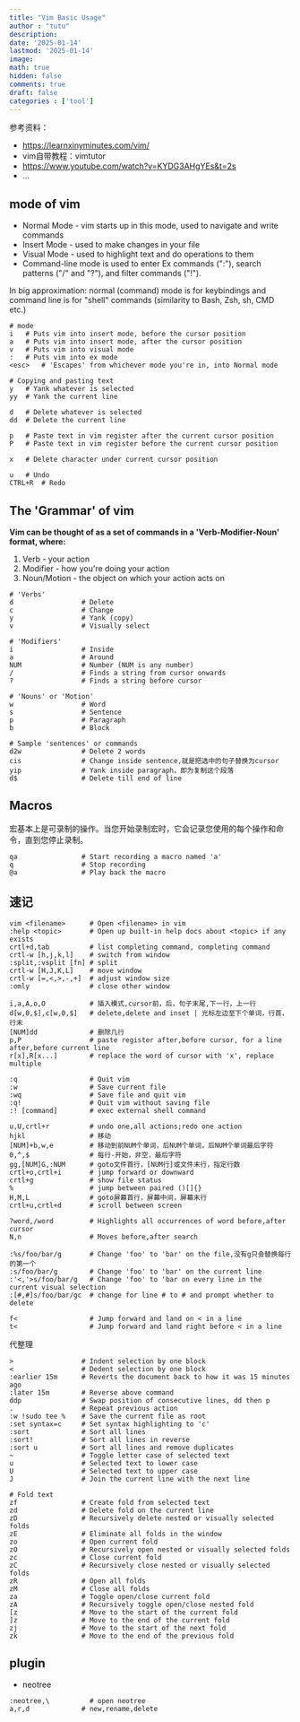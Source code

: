 ```yaml
---
title: "Vim Basic Usage"
author : "tutu"
description:
date: '2025-01-14'
lastmod: '2025-01-14'
image:
math: true
hidden: false
comments: true
draft: false
categories : ['tool']
---
```


参考资料：
- https://learnxinyminutes.com/vim/
- vim自带教程：vimtutor
- https://www.youtube.com/watch?v=KYDG3AHgYEs&t=2s
- ...

## mode of vim
- Normal Mode - vim starts up in this mode, used to navigate and write commands
- Insert Mode - used to make changes in your file
- Visual Mode - used to highlight text and do operations to them
- Command-line mode is used to enter Ex commands (":"), search patterns ("/" and "?"), and filter commands ("!").

In big approximation: normal (command) mode is for keybindings and command line is for "shell" commands (similarity to Bash, Zsh, sh, CMD etc.)

```text
# mode
i   # Puts vim into insert mode, before the cursor position
a   # Puts vim into insert mode, after the cursor position
v   # Puts vim into visual mode
:   # Puts vim into ex mode
<esc>   # 'Escapes' from whichever mode you're in, into Normal mode

# Copying and pasting text
y   # Yank whatever is selected
yy  # Yank the current line

d   # Delete whatever is selected
dd  # Delete the current line

p   # Paste text in vim register after the current cursor position
P   # Paste text in vim register before the current cursor position

x   # Delete character under current cursor position

u   # Undo
CTRL+R  # Redo
```
## The 'Grammar' of vim

**Vim can be thought of as a set of commands in a 'Verb-Modifier-Noun' format, where:**
1. Verb - your action
3. Modifier - how you're doing your action
2. Noun/Motion - the object on which your action acts on

```raw
# 'Verbs'
d                 # Delete
c                 # Change
y                 # Yank (copy)
v                 # Visually select

# 'Modifiers'
i                 # Inside
a                 # Around
NUM               # Number (NUM is any number)
/                 # Finds a string from cursor onwards
?                 # Finds a string before cursor

# 'Nouns' or 'Motion'
w                 # Word
s                 # Sentence
p                 # Paragraph
b                 # Block

# Sample 'sentences' or commands
d2w               # Delete 2 words
cis               # Change inside sentence,就是把选中的句子替换为cursor
yip               # Yank inside paragraph，即为复制这个段落
d$                # Delete till end of line

```

## Macros

宏基本上是可录制的操作。当您开始录制宏时，它会记录您使用的每个操作和命令，直到您停止录制。

```raw
qa                # Start recording a macro named 'a'
q                 # Stop recording
@a                # Play back the macro
```

## 速记

```raw
vim <filename>      # Open <filename> in vim
:help <topic>       # Open up built-in help docs about <topic> if any exists
crtl+d,tab          # list completing command, completing command
crtl-w [h,j,k,l]    # switch from window
:split,:vsplit [fn] # split
crtl-w [H,J,K,L]    # move window
crtl-w [=,<,>,-,+]  # adjust window size
:omly               # close other window

i,a,A,o,O           # 插入模式,cursor前，后，句子末尾,下一行，上一行
d[w,0,$],c[w,0,$]   # delete,delete and inset | 光标左边至下个单词，行首，行末
[NUM]dd             # 删除几行
p,P                 # paste register after,before cursor, for a line after,before current line
r[x],R[x...]        # replace the word of cursor with 'x', replace multiple

:q                  # Quit vim
:w                  # Save current file
:wq                 # Save file and quit vim
:q!                 # Quit vim without saving file
:! [command]        # exec external shell command

u,U,crtl+r          # undo one,all actions;redo one action
hjkl                # 移动
[NUM]+b,w,e         # 移动到前NUM个单词，后NUM个单词，后NUM个单词最后字符
0,^,$               # 每行-开始，非空，最后字符
gg,[NUM]G,:NUM      # goto文件首行，[NUM行]或文件末行，指定行数
crtl+o,crtl+i       # jump forward or downward
crtl+g              # show file status
%                   # jump between paired ()[]{}
H,M,L               # goto屏幕首行，屏幕中间，屏幕末行
crtl+u,crtl+d       # scroll between screen

?word,/word         # Highlights all occurrences of word before,after cursor
N,n                 # Moves before,after search

:%s/foo/bar/g       # Change 'foo' to 'bar' on the file,没有g只会替换每行的第一个
:s/foo/bar/g        # Change 'foo' to 'bar' on the current line
:'<,'>s/foo/bar/g   # Change 'foo' to 'bar on every line in the current visual selection
:[#,#]s/foo/bar/gc  # change for line # to # and prompt whether to delete

f<                  # Jump forward and land on < in a line
t<                  # Jump forward and land right before < in a line
```



代整理
```raw
>                 # Indent selection by one block
<                 # Dedent selection by one block
:earlier 15m      # Reverts the document back to how it was 15 minutes ago
:later 15m        # Reverse above command
ddp               # Swap position of consecutive lines, dd then p
.                 # Repeat previous action
:w !sudo tee %    # Save the current file as root
:set syntax=c     # Set syntax highlighting to 'c'
:sort             # Sort all lines
:sort!            # Sort all lines in reverse
:sort u           # Sort all lines and remove duplicates
~                 # Toggle letter case of selected text
u                 # Selected text to lower case
U                 # Selected text to upper case
J                 # Join the current line with the next line

# Fold text
zf                # Create fold from selected text
zd                # Delete fold on the current line
zD                # Recursively delete nested or visually selected folds
zE                # Eliminate all folds in the window
zo                # Open current fold
zO                # Recursively open nested or visually selected folds
zc                # Close current fold
zC                # Recursively close nested or visually selected folds
zR                # Open all folds
zM                # Close all folds
za                # Toggle open/close current fold
zA                # Recursively toggle open/close nested fold
[z                # Move to the start of the current fold
]z                # Move to the end of the current fold
zj                # Move to the start of the next fold
zk                # Move to the end of the previous fold

```

## plugin

- neotree
```raw
:neotree,\          # open neotree
a,r,d             # new,rename,delete


```